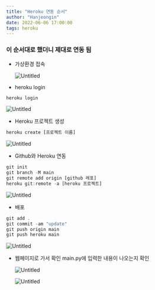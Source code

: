```yaml
---
title: "Heroku 연동 순서"
author: "Hanjeongin"
date: 2022-06-06 17:00:00
tags: heroku
---
```



### 이 순서대로 했더니 제대로 연동 됨

- 가상환경 접속
    
    ![Untitled](./images/heroku_init/Untitled.png)
    

- heroku login

```jsx
heroku login
```

![Untitled](./images/heroku_init/Untitled%201.png)

- Heroku 프로젝트 생성

```jsx
heroku create [프로젝트 이름]
```

![Untitled](./images/heroku_init/Untitled%202.png)

- Github와 Heroku 연동

```jsx
git init
git branch -M main
git remote add origin [github 레포]
heroku git:remote -a [heroku 프로젝트]
```

![Untitled](./images/heroku_init/Untitled%203.png)

- 배포

```jsx
git add .
git commit -am "update"
git push origin main
git push heroku main
```

![Untitled](./images/heroku_init/Untitled%204.png)

- 웹페이지로 가서 확인 main.py에 입력한 내용이 나오는지 확인
    
    ![Untitled](./images/heroku_init/Untitled%205.png)
    
    ![Untitled](./images/heroku_init/Untitled%206.png)